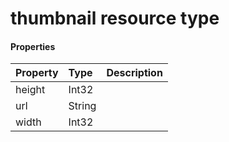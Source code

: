 # thumbnail resource type



#### Properties
| Property	   | Type	|Description|
|:---------------|:--------|:----------|
|height|Int32||
|url|String||
|width|Int32||
